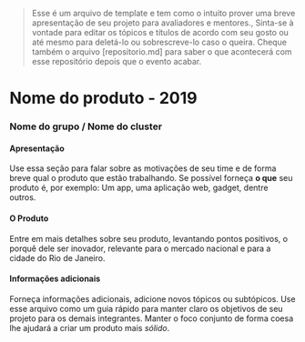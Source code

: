 >Esse é um arquivo de template e tem como o intuito prover uma breve apresentação de seu projeto para avaliadores e mentores., Sinta-se à vontade para editar os tópicos e títulos de acordo com seu gosto ou até mesmo para deletá-lo ou sobrescreve-lo caso o queira. Cheque também o arquivo [repositorio.md] para saber o que acontecerá com esse repositório depois que o evento acabar.

# Nome do produto - 2019
### Nome do grupo / Nome do cluster

#### Apresentação 

Use essa seção para falar sobre as motivações de seu time e de forma breve qual o produto que estão trabalhando. Se possível forneça **o que** seu produto é, por exemplo: Um app, uma aplicação web, gadget, dentre outros.

#### O Produto

Entre em mais detalhes sobre seu produto, levantando pontos positivos, o porquê dele ser inovador, relevante para o mercado nacional e para a cidade do Rio de Janeiro.

#### Informações adicionais 

Forneça informações adicionais, adicione novos tópicos ou subtópicos. Use esse arquivo como um guia rápido para manter claro os objetivos de seu projeto para os demais integrantes. Manter o foco conjunto de forma coesa lhe ajudará a criar um produto mais *sólido*.
